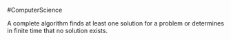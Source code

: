 #ComputerScience 

A complete algorithm finds at least one solution for a problem or determines in finite time that no solution exists.